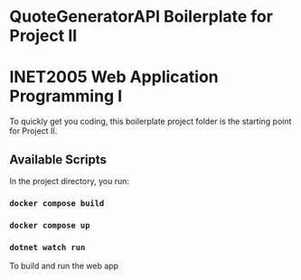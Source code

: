 # QuoteGeneratorAPI Boilerplate for Project II #
# INET2005 Web Application Programming I #

To quickly get you coding, this boilerplate project folder is the starting point for Project II.

## Available Scripts

In the project directory, you run:

### `docker compose build`
### `docker compose up`
### `dotnet watch run`

To build and run the web app